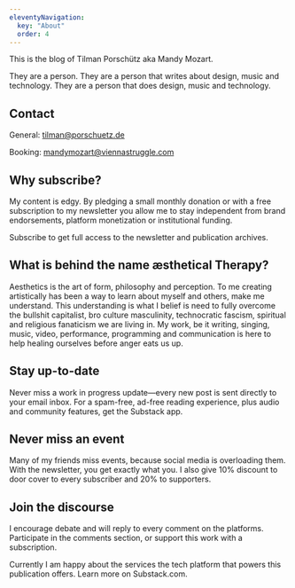 ```yaml
---
eleventyNavigation:
  key: "About"
  order: 4
---
```


This is the blog of Tilman Porschütz aka Mandy Mozart.

They are a person.
They are a person that writes about design, music and technology.
They are a person that does design, music and technology.

## Contact

General: <a href="mailto: tilman@porschuetz.de">tilman@porschuetz.de</a>

Booking: <a href="mailto: mandymozart@viennastruggle.com">mandymozart@viennastruggle.com</a>

## Why subscribe?

My content is edgy. By pledging a small monthly donation or with a free subscription to my newsletter you allow me to stay independent from brand endorsements, platform monetization or institutional funding.

Subscribe to get full access to the newsletter and publication archives.

## What is behind the name æsthetical Therapy?

Aesthetics is the art of form, philosophy and perception. To me creating artistically has been a way to learn about myself and others, make me understand. This understanding is what I belief is need to fully overcome the bullshit capitalist, bro culture masculinity, technocratic fascism, spiritual and religious fanaticism we are living in. My work, be it writing, singing, music, video, performance, programming and communication is here to help healing ourselves before anger eats us up.

## Stay up-to-date

Never miss a work in progress update—every new post is sent directly to your email inbox. For a spam-free, ad-free reading experience, plus audio and community features, get the Substack app.

## Never miss an event

Many of my friends miss events, because social media is overloading them. With the newsletter, you get exactly what you. I also give 10% discount to door cover to every subscriber and 20% to supporters.

## Join the discourse

I encourage debate and will reply to every comment on the platforms. Participate in the comments section, or support this work with a subscription.

Currently I am happy about the services the tech platform that powers this publication offers. Learn more on Substack.com.
